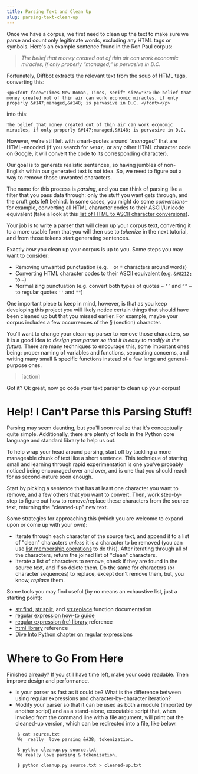 ```yaml
---
title: Parsing Text and Clean Up
slug: parsing-text-clean-up
---
```


Once we have a corpus, we first need to clean up the text to make sure we parse and count only legitimate words, excluding any HTML tags or symbols. Here's an example sentence found in the Ron Paul corpus:

> *The belief that money created out of thin air can work economic miracles, if only properly “managed,” is pervasive in D.C.*

Fortunately, Diffbot extracts the relevant text from the soup of HTML tags, converting this:

	<p><font face="Times New Roman, Times, serif" size="3">The belief that money created out of thin air can work economic miracles, if only properly &#147;managed,&#148; is pervasive in D.C. </font></p>

into this:

	The belief that money created out of thin air can work economic miracles, if only properly &#147;managed,&#148; is pervasive in D.C.

However, we're still left with smart-quotes around *“managed”* that are HTML-encoded (if you search for `&#147;` or any other HTML character code on Google, it will convert the code to its corresponding character).

Our goal is to generate realistic sentences, so having jumbles of non-English within our generated text is not idea. So, we need to figure out a way to remove those unwanted characters.

The name for this process is *parsing*, and you can think of parsing like a filter that you pass data through: only the stuff you want gets through, and the cruft gets left behind. In some cases, you might do some *conversions*–for example, converting all HTML character codes to their ASCII/Unicode equivalent (take a look at this [list of HTML to ASCII character conversions](http://www.ascii.cl/htmlcodes.htm)).

Your job is to write a parser that will clean up your corpus text, converting it to a more usable form that you will then use to *tokenize* in the next tutorial, and from those tokens start generating sentences.

Exactly *how* you clean up your corpus is up to you. Some steps you may want to consider:

- Removing unwanted punctuation (e.g. `_` or `*` characters around words)
- Converting HTML character codes to their ASCII equivalent (e.g. `&#8212;` to `—`)
- Normalizing punctuation (e.g. convert both types of quotes – `‘’` and `“”` – to regular quotes `''` and `""`)

One important piece to keep in mind, however, is that as you keep developing this project you will likely notice certain things that should have been cleaned up but that you missed earlier. For example, maybe your corpus includes a few occurrences of the § (section) character.

You'll want to change your clean-up parser to remove those characters, so it is a good idea to *design your parser so that it is easy to modify in the future.* There are many techniques to encourage this, some important ones being: proper naming of variables and functions, separating concerns, and writing many small & specific functions instead of a few large and general-purpose ones.

> [action]
>
Got it? Ok great, now go code your text parser to clean up your corpus!

Help! I Can't Parse this Parsing Stuff!
==
Parsing may seem daunting, but you'll soon realize that it's conceptually quite simple. Additionally, there are plenty of tools in the Python core language and standard library to help us out.

To help wrap your head around parsing, start off by tackling a more manageable chunk of text like a short sentence. This technique of starting small and learning through rapid experimentation is one you've probably noticed being encouraged over and over, and is one that you should reach for as second-nature soon enough.

Start by picking a sentence that has at least one character you want to remove, and a few others that you want to convert. Then, work step-by-step to figure out how to remove/replace these characters from the source text, returning the "cleaned-up" new text.

Some strategies for approaching this (which you are welcome to expand upon or come up with your own):

- Iterate through each character of the source text, and append it to a list of "clean" characters *unless* it is a character to be removed (you can use [list membership operations](https://docs.python.org/2/library/stdtypes.html#common-sequence-operations) to do this). After iterating through all of the characters, return the joined list of "clean" characters.
- Iterate a list of characters to remove, check if they are found in the source text, and if so delete them. Do the same for characters (or character sequences) to replace, except don't remove them, but, you know, *replace* them.

Some tools you may find useful (by no means an exhaustive list, just a starting point):

- [str.find](https://docs.python.org/2/library/stdtypes.html#str.find), [str.split](https://docs.python.org/2/library/stdtypes.html#str.split), and [str.replace](https://docs.python.org/2/library/stdtypes.html#str.replace) function documentation
- [regular expression how-to guide](https://docs.python.org/2/howto/regex.html)
- [regular expression (re) library](https://docs.python.org/2/library/re.html) reference
- [html library](https://docs.python.org/2/library/html.html) reference
- [Dive Into Python chapter on regular expressions](http://www.diveintopython.net/regular_expressions/)

Where to Go From Here
==
Finished already? If you still have time left, make your code readable. Then improve design and performance.

- Is your parser as fast as it could be? What is the difference between using regular expressions and character-by-character iteration?
- Modify your parser so that it can be used as both a module (imported by another script) and as a stand-alone, executable script that, when invoked from the command line with a file argument, will print out the cleaned-up version, which can be redirected into a file, like below.

```
	$ cat source.txt
	We _really_ love parsing &#38; tokenization.

	$ python cleanup.py source.txt
	We really love parsing & tokenization.

	$ python cleanup.py source.txt > cleaned-up.txt
```

